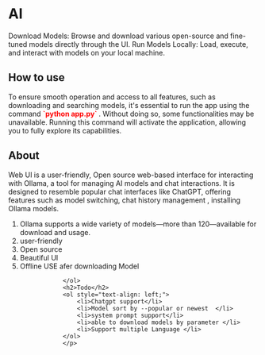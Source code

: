 # AI

Download Models: Browse and download various open-source and fine-tuned models directly through the UI.
Run Models Locally: Load, execute, and interact with models on your local machine.

 <h2>How to use</h2>
                <p>To ensure smooth operation and access to all features,
                    such as downloading and searching models,
                    it's essential to run the app using the command 
                   <strong style="color: red;">`python app.py` </strong>  .
                    Without doing so, some functionalities may be unavailable.
                    Running this command will activate the application,
                    allowing you to fully explore its capabilities.</p>

 <h2>About</h2>
                <p>Web UI is a user-friendly, Open source
                    web-based interface for interacting with Ollama,
                    a tool for managing AI models and chat interactions.
                    It is designed to resemble popular chat interfaces like ChatGPT,
                    offering features such as model switching, chat history management , installing Ollama models.
                <ol style="text-align: left;">
                    <li>Ollama supports a wide variety of models—more than 120—available for download and usage.</li>
                    <li>user-friendly</li>
                    <li>Open source </li>
                    <li>Beautiful UI</li>
                    <li>Offline USE afer downloading Model</li>

                </ol>
                <h2>Todo</h2>
                <ol style="text-align: left;">
                    <li>Chatgpt support</li>
                    <li>Model sort by --popular or newest  </li>
                    <li>system prompt support</li>
                    <li>able to download models by parameter </li>
                    <li>Support multiple Language </li>
                </ol>
                </p>
